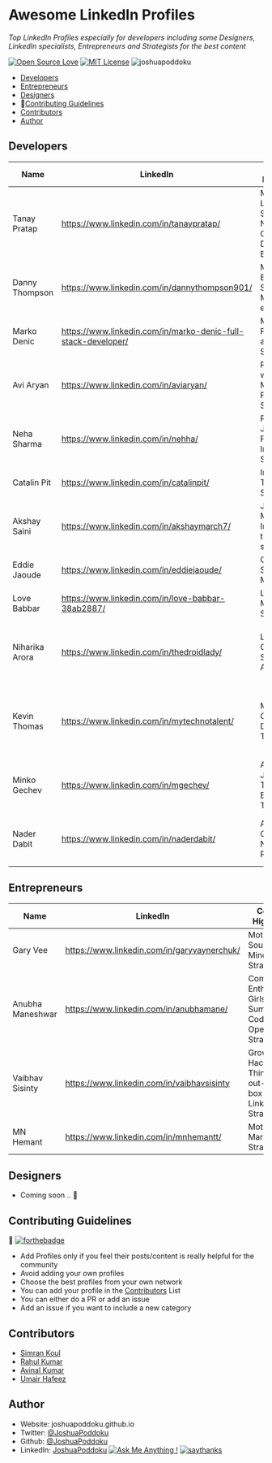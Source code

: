 # Awesome LinkedIn Profiles
*Top LinkedIn Profiles especially for developers including some Designers, LinkedIn specialists, Entrepreneurs and Strategists for the best content*

[![Open Source Love](https://badges.frapsoft.com/os/v3/open-source.svg?v=103)](https://github.com/ellerbrock/open-source-badges/)
[![MIT License](https://badges.frapsoft.com/os/mit/mit.svg?v=103)](https://opensource.org/licenses/mit-license.php)
<img src="https://komarev.com/ghpvc/?username=joshuapoddoku&label=Profile%20views&color=0e75b6&style=flat" alt="joshuapoddoku" />


- [Developers](#developers)
- [Entrepreneurs](#entrepreneurs)
- [Designers](#designers)
- 🤝[Contributing Guidelines](#contributing-guidelines)
- [Contributors](#contributors)
- [Author](#author)

## Developers

Name | LinkedIn | Content Highlights | Role/Company
--- | --- | --- | ---
Tanay Pratap | https://www.linkedin.com/in/tanaypratap/ | Motivation, Learning, Strategy, New Generation Developer Bootcamp | Engineer @Microsoft
Danny Thompson | https://www.linkedin.com/in/dannythompson901/ | Motivation, Beginner Strategies, Must for every Dev | Community Leader, Software Engineer
Marko Denic | https://www.linkedin.com/in/marko-denic-full-stack-developer/ | Motivation, Resources and Strategy | Senior Full Stack Dev
Avi Aryan | https://www.linkedin.com/in/aviaryan/ | Remote work Motivation, Freelancing Strategy | Senior Software Engineer @Toptal
Neha Sharma | https://www.linkedin.com/in/nehha/ | Resources JS and Frontend, Interview Strategy | SDM, Founder @JSLovers
Catalin Pit | https://www.linkedin.com/in/catalinpit/ | Interview Tips and Strategy | Software Enginner @TypingDNA
Akshay Saini | https://www.linkedin.com/in/akshaymarch7/ | Javascript, Motivation, Interview tips & strategies| Engineer @ Uber 
Eddie Jaoude | https://www.linkedin.com/in/eddiejaoude/ | Open Source, Motivation | Github Star 2020, Dev Rel, Full-Stack
Love Babbar  | https://www.linkedin.com/in/love-babbar-38ab2887/ | Learning, Motivation, Strategy  | SDE at Amazon, YouTuber
Niharika Arora | https://www.linkedin.com/in/thedroidlady/  | Learning, Open Source for Android | Sr. Software Engineer @ 1Mg, Google Developer Expert for Android
Kevin Thomas | https://www.linkedin.com/in/mytechnotalent/ | Micro-Courses, Developer Tutorials | Senior Software Engineer in Test at BluVector, A Comcast Company
Minko Gechev | https://www.linkedin.com/in/mgechev/ | Angular, JavaScript, TypeScript, Browser Tooling | Senior Developer Relations Engineer @ Google
Nader Dabit | https://www.linkedin.com/in/naderdabit/ | AWS, GraphQL, NextJS, React | Senior Developer Advocate @ Amazon Web Services

## Entrepreneurs
Name | LinkedIn | Content Highlights | Role-Company
--- | --- | --- | ---
Gary Vee | https://www.linkedin.com/in/garyvaynerchuk/ | Motivation, Sound Mindset and Strategy | Entrepreneur and Investor
Anubha Maneshwar | https://www.linkedin.com/in/anubhamane/ | Community Enthusiasm, Girlscript Summer of Code, Opensource, Strategy | Founder @Girscript, Forbes 30 Under 30
Vaibhav Sisinty | https://www.linkedin.com/in/vaibhavsisinty | Growth Hacking, Thinking out-of-the-box and LinkedIn Strategy | Entrepreneur, Ex-Uber, Klook
MN Hemant| https://www.linkedin.com/in/mnhemantt/ | Motivation, Marketing Strategy | Entrepreneur

## Designers

- Coming soon .. 🚀

## Contributing Guidelines
 🤝 [![forthebadge](https://forthebadge.com/images/badges/built-with-love.svg)](https://forthebadge.com)

- Add Profiles only if you feel their posts/content is really helpful for the community
- Avoid adding your own profiles 
- Choose the best profiles from your own network
- You can add your profile in the [Contributors](#contributors) List
- You can either do a PR or add an issue 
- Add an issue if you want to include a new category

## Contributors
- [Simran Koul](https://github.com/simrankoul)
- [Rahul Kumar](https://github.com/rahulrajht)
- [Avinal Kumar](https://github.com/avinal)
- [Umair Hafeez](https://github.com/umairhm)

## Author
- Website: joshuapoddoku.github.io
- Twitter: [@JoshuaPoddoku](https://twitter.com/JoshuaPoddoku)
- Github: [@JoshuaPoddoku](https://github.com/JoshuaPoddoku)
- LinkedIn: [JoshuaPoddoku](https://www.linkedin.com/in/joshua-poddoku/)
[![Ask Me Anything !](https://img.shields.io/badge/Ask%20me-anything-1abc9c.svg)](https://GitHub.com/JoshuaPoddoku)
[![saythanks](https://img.shields.io/badge/say-thanks-ff69b4.svg)](https://saythanks.io/to/201751033%40iiitvadodara.ac.in)
